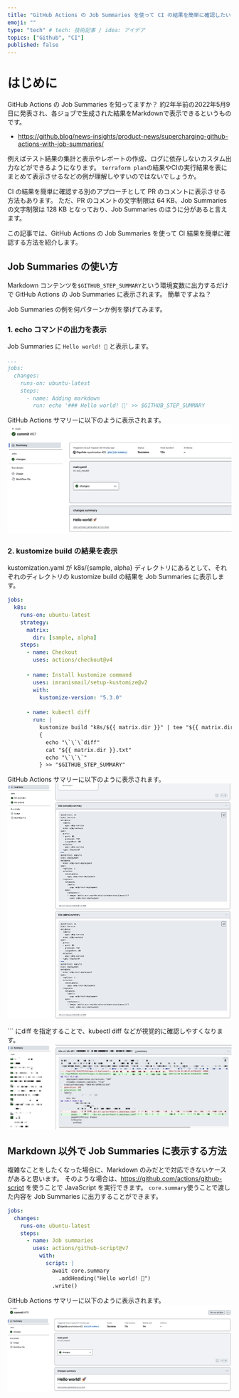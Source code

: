 ```yaml
---
title: "GitHub Actions の Job Summaries を使って CI の結果を簡単に確認したい"
emoji: ""
type: "tech" # tech: 技術記事 / idea: アイデア
topics: ["Github", "CI"]
published: false
---
```


# はじめに

GitHub Actions の Job Summaries を知ってますか？
約2年半前の2022年5月9日に発表され、各ジョブで生成された結果をMarkdownで表示できるというものです。
- https://github.blog/news-insights/product-news/supercharging-github-actions-with-job-summaries/

例えばテスト結果の集計と表示やレポートの作成、ログに依存しないカスタム出力などができるようになります。
`terraform plan`の結果やCIの実行結果を表にまとめて表示させるなどの例が理解しやすいのではないでしょうか。

CI の結果を簡単に確認する別のアプローチとして PR のコメントに表示させる方法もあります。
ただ、PR のコメントの文字制限は 64 KB、Job Summaries の文字制限は 128 KB となっており、Job Summaries のほうに分があると言えます。

この記事では、GitHub Actions の Job Summaries を使って CI 結果を簡単に確認する方法を紹介します。

## Job Summaries の使い方

Markdown コンテンツを`$GITHUB_STEP_SUMMARY`という環境変数に出力するだけで GitHub Actions の Job Summaries に表示されます。
簡単ですよね？

Job Summaries の例を何パターンか例を挙げてみます。


### 1. echo コマンドの出力を表示

Job Summaries に `Hello world! 🚀` と表示します。

```yaml
...
jobs:
  changes:
    runs-on: ubuntu-latest
    steps:
      - name: Adding markdown
        run: echo '### Hello world! 🚀' >> $GITHUB_STEP_SUMMARY
```

GitHub Actions サマリーに以下のように表示されます。
![](/images/gha-job-summaries/hello-world.png)


### 2. kustomize build の結果を表示

kustomization.yaml が k8s/{sample, alpha} ディレクトリにあるとして、それぞれのディレクトリの kustomize build の結果を Job Summaries に表示します。

```yaml
jobs:
  k8s:
    runs-on: ubuntu-latest
    strategy:
      matrix:
        dir: [sample, alpha]
    steps:
      - name: Checkout
        uses: actions/checkout@v4

      - name: Install kustomize command
        uses: imranismail/setup-kustomize@v2
        with:
          kustomize-version: "5.3.0"

      - name: kubectl diff
        run: |
          kustomize build "k8s/${{ matrix.dir }}" | tee "${{ matrix.dir }}.txt"
          {
            echo "\`\`\`diff"
            cat "${{ matrix.dir }}.txt"
            echo "\`\`\`"
          } >> "$GITHUB_STEP_SUMMARY"
```

GitHub Actions サマリーに以下のように表示されます。
![](/images/gha-job-summaries/kustomize-diff.png)

\`\`\` にdiff を指定することで、kubectl diff などが視覚的に確認しやすくなります。
![](/images/gha-job-summaries/kustomize-diff-ci.png)


## Markdown 以外で Job Summaries に表示する方法

複雑なことをしたくなった場合に、Markdown のみだとで対応できないケースがあると思います。
そのような場合は、https://github.com/actions/github-script を使うことで JavaScript を実行できます。
`core.summary`使うことで渡した内容を Job Summaries に出力することができます。

```yaml
jobs:
  changes:
    runs-on: ubuntu-latest
    steps:
      - name: Job summaries
        uses: actions/github-script@v7
          with:
            script: |
              await core.summary
                .addHeading("Hello world! 🚀")
              .write()
```

GitHub Actions サマリーに以下のように表示されます。
![](/images/gha-job-summaries/hello-world-js.png)
